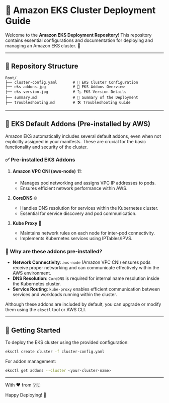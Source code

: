 # 📌 Amazon EKS Cluster Deployment Guide

Welcome to the **Amazon EKS Deployment Repository**! This repository contains essential configurations and documentation for deploying and managing an Amazon EKS cluster. 🚀

---

## 📂 Repository Structure

```
Root/
├── cluster-config.yaml       # 🔧 EKS Cluster Configuration
├── eks-addons.jpg            # 📸 EKS Addons Overview
├── eks-version.jpg           # 🏷️ EKS Version Details
├── summary.md                # 📖 Summary of the Deployment
├── troubleshooting.md        # 🛠️ Troubleshooting Guide
```

---

## 📜 EKS Default Addons (Pre-installed by AWS)
Amazon EKS automatically includes several default addons, even when not explicitly assigned in your manifests. These are crucial for the basic functionality and security of the cluster.

### ✅ Pre-installed EKS Addons

1. **Amazon VPC CNI (aws-node)** 🏗️
   - Manages pod networking and assigns VPC IP addresses to pods.
   - Ensures efficient network performance within AWS.

2. **CoreDNS** 🌐
   - Handles DNS resolution for services within the Kubernetes cluster.
   - Essential for service discovery and pod communication.

3. **Kube Proxy** 🔌
   - Maintains network rules on each node for inter-pod connectivity.
   - Implements Kubernetes services using IPTables/IPVS.

### 🔎 Why are these addons pre-installed?
- **Network Connectivity**: `aws-node` (Amazon VPC CNI) ensures pods receive proper networking and can communicate effectively within the AWS environment.
- **DNS Resolution**: `CoreDNS` is required for internal name resolution inside the Kubernetes cluster.
- **Service Routing**: `kube-proxy` enables efficient communication between services and workloads running within the cluster.

Although these addons are included by default, you can upgrade or modify them using the `eksctl` tool or AWS CLI.

---

## 🚀 Getting Started
To deploy the EKS cluster using the provided configuration:

```sh
eksctl create cluster -f cluster-config.yaml
```

For addon management:

```sh
eksctl get addons --cluster <your-cluster-name>
```
---

With ❤️ from 🇻🇪

Happy Deploying! 🎉



